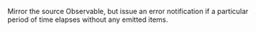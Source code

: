 Mirror the source Observable, but issue an error notification if a particular
period of time elapses without any emitted items.
